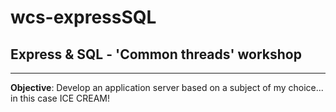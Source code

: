# wcs-expressSQL

## Express & SQL - 'Common threads' workshop
___

**Objective**: Develop an application server based on a subject of my choice... in this case ICE CREAM!
